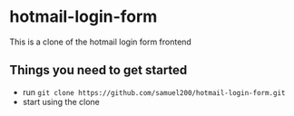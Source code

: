 # hotmail-login-form
This is a clone of the hotmail login form frontend

## Things you need to get started
- run `git clone https://github.com/samuel200/hotmail-login-form.git`
- start using the clone
